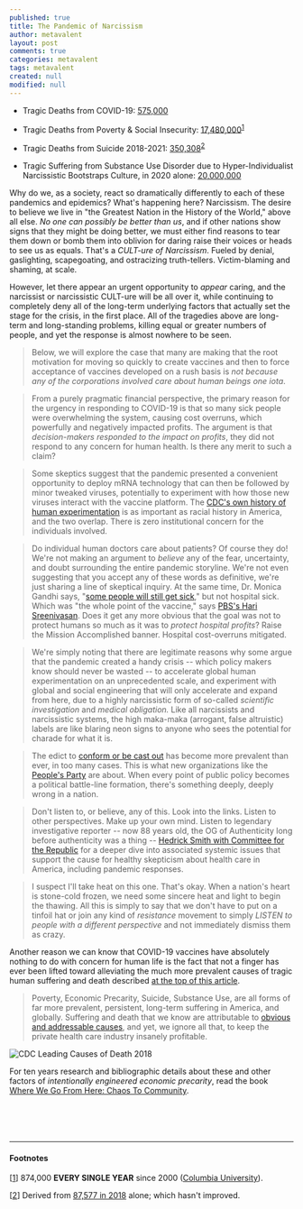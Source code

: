 ```yaml
---
published: true
title: The Pandemic of Narcissism
author: metavalent
layout: post
comments: true
categories: metavalent
tags: metavalent
created: null
modified: null
---
```

* Tragic Deaths from COVID-19: [575,000](https://www.cdc.gov/nchs/covid19/mortality-overview.htm)
* Tragic Deaths from Poverty & Social Insecurity: [17,480,000](https://web.archive.org/web/20210516225639/https://www.publichealth.columbia.edu/public-health-now/news/how-many-us-deaths-are-caused-poverty-lack-education-and-other-social-factors)<sup>[1](https://metavalent.com/metavalent/2021/05/20/Narcissism-Pandemic.html#note1)</sup> 
* Tragic Deaths from Suicide 2018-2021: [350,308](https://www.nimh.nih.gov/health/statistics/suicide#part_154968)<sup>[2](https://metavalent.com/metavalent/2021/05/20/Narcissism-Pandemic.html#note2)</sup>

* Tragic Suffering from Substance Use Disorder due to Hyper-Individualist Narcissistic Bootstraps Culture, in 2020 alone: [20,000,000](https://youtu.be/Z5UGSfIQJsk)

Why do we, as a society, react so dramatically differently to each of these pandemics and epidemics? What's happening here? Narcissism. The desire to believe we live in "the Greatest Nation in the History of the World," above all else. *No one can possibly be better than us*, and if other nations show signs that they might be doing better, we must either find reasons to tear them down or bomb them into oblivion for daring raise their voices or heads to see us as equals. That's a *CULT-ure of Narcissism*. Fueled by denial, gaslighting, scapegoating, and ostracizing truth-tellers. Victim-blaming and shaming, at scale.

However, let there appear an urgent opportunity to *appear* caring, and the narcissist or narcissistic CULT-ure will be all over it, while continuing to completely deny all of the long-term underlying factors that actually set the stage for the crisis, in the first place. All of the tragedies above are long-term and long-standing problems, killing equal or greater numbers of people, and yet the response is almost nowhere to be seen.

> Below, we will explore the case that many are making that the root motivation for moving so quickly to create vaccines and then to force acceptance of vaccines developed on a rush basis is *not because any of the corporations involved care about human beings one iota*.

> From a purely pragmatic financial perspective, the primary reason for the urgency in responding to COVID-19 is that so many sick people were overwhelming the system, causing cost overruns, which powerfully and negatively impacted profits. The argument is that *decision-makers responded to the impact on profits*, they did not respond to any concern for human health. Is there any merit to such a claim?

> Some skeptics suggest that the pandemic presented a convenient opportunity to deploy mRNA technology that can then be followed by minor tweaked viruses, potentially to experiment with how those new viruses interact with the vaccine platform. The [CDC's own history of human experimentation](https://www.cdc.gov/tuskegee/timeline.htm) is as important as racial history in America, and the two overlap. There is zero institutional concern for the individuals involved. 

> Do individual human doctors care about patients? Of course they do! We're not making an argument to *believe* any of the fear, uncertainty, and doubt surrounding the entire pandemic storyline. We're not even suggesting that you accept any of these words as definitive, we're just sharing a line of skeptical inquiry. At the same time, Dr. Monica Gandhi says, "[some people will still get sick](https://youtu.be/tvQ3iWbfHpo?t=10m42s)," but not hospital sick. Which was "the whole point of the vaccine," says [PBS's Hari Sreenivasan](https://youtu.be/tvQ3iWbfHpo?t=10m42s). Does it get any more obvious that the goal was not to protect humans so much as it was to *protect hospital profits*? Raise the Mission Accomplished banner. Hospital cost-overruns mitigated.

> We're simply noting that there are legitimate reasons why some argue that the pandemic created a handy crisis -- which policy makers know should never be wasted -- to accelerate global human experimentation on an unprecedented scale, and experiment with global and social engineering that will only accelerate and expand from here, due to a highly narcissistic form of so-called *scientific investigation* and *medical obligation.* Like all narcissists and narcissistic systems, the high maka-maka (arrogant, false altruistic) labels are like blaring neon signs to anyone who sees the potential for charade for what it is.

> The edict to [conform or be cast out](https://www.youtube.com/watch?v=Vf8jvSPA3XQ) has become more prevalent than ever, in too many cases. This is what new organizations like the [People's Party](https://peoplesparty.org/) are about. When every point of public policy becomes a political battle-line formation, there's something deeply, deeply wrong in a nation. 

> Don't listen to, or believe, any of this. Look into the links. Listen to other perspectives. Make up your own mind. Listen to legendary investigative reporter -- now 88 years old, the OG of Authenticity long before authenticity was a thing -- [Hedrick Smith with Committee for the Republic](https://youtu.be/-58BjTUd7pY) for a deeper dive into associated systemic issues that support the cause for healthy skepticism about health care in America, including pandemic responses.

> I suspect I'll take heat on this one. That's okay. When a nation's heart is stone-cold frozen, we need some sincere heat and light to begin the thawing. All this is simply to say that we don't have to put on a tinfoil hat or join any kind of *resistance* movement to simply *LISTEN to people with a different perspective* and not immediately dismiss them as crazy.

Another reason we can know that COVID-19 vaccines have absolutely nothing to do with concern for human life is the fact that not a finger has ever been lifted toward alleviating the much more prevalent causes of tragic human suffering and death described [at the top of this article](#).

> Poverty, Economic Precarity, Suicide, Substance Use, are all forms of far more prevalent, persistent, long-term suffering in America, and globally. Suffering and death that we know are attributable to [obvious and addressable causes](https://amzn.to/2URmAjL), and yet, we ignore all that, to keep the private health care industry insanely profitable.

![CDC Leading Causes of Death 2018]({{site.baseurl}}/assets/images/CDC_leading_cause_of_death_2018_155160_3.png)

For ten years research and bibliographic details about these and other factors of *intentionally engineered economic precarity*, read the book [Where We Go From Here: Chaos To Community]( https://amzn.to/2URmAjL).
<a name="note1"></a>
<a name="note2"></a>
<span style="color:#efefef">.</span>
<br />
<br />
<br />
<br />
<br />

---
#### Footnotes

[[1](#)] 874,000 **EVERY SINGLE YEAR** since 2000 ([Columbia University](https://web.archive.org/web/20210516225639/https://www.publichealth.columbia.edu/public-health-now/news/how-many-us-deaths-are-caused-poverty-lack-education-and-other-social-factors)).

[[2](#)] Derived from [87,577 in 2018](https://www.nimh.nih.gov/health/statistics/suicide#part_154968) alone; which hasn't improved.